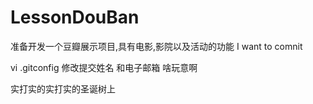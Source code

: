 # LessonDouBan
准备开发一个豆瓣展示项目,具有电影,影院以及活动的功能
I want to comnit 

vi .gitconfig 修改提交姓名 和电子邮箱 啥玩意啊

实打实的实打实的圣诞树上